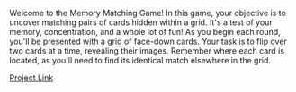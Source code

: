 Welcome to the Memory Matching Game! 
In this game, your objective is to uncover matching pairs of cards hidden within a grid. 
It's a test of your memory, concentration, and a whole lot of fun!
As you begin each round, you'll be presented with a grid of face-down cards. 
Your task is to flip over two cards at a time, revealing their images. 
Remember where each card is located, as you'll need to find its identical match elsewhere in the grid.

[Project Link](https://kunald24.github.io/MemoryGame/)
